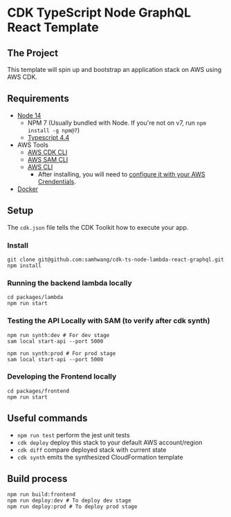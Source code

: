 # CDK TypeScript Node GraphQL React Template

## The Project

This template will spin up and bootstrap an application stack on AWS using AWS CDK.

## Requirements

- [Node 14](https://nodejs.org/en/download/ "Node URL")
  - NPM 7 (Usually bundled with Node. If you're not on v7, run `npm install -g npm@7`)
  - [Typescript 4.4](https://www.typescriptlang.org/download "TS URL")
- AWS Tools
  - [AWS CDK CLI](https://docs.aws.amazon.com/cdk/latest/guide/cli.html "AWS CDK URL")
  - [AWS SAM CLI](https://docs.aws.amazon.com/serverless-application-model/latest/developerguide/serverless-sam-cli-install.html "AWS SAM URL")
  - [AWS CLI](https://docs.aws.amazon.com/cli/latest/userguide/install-cliv2.html "AWS CLI Download")
    - After installing, you will need to [configure it with your AWS Crendentials](https://docs.aws.amazon.com/cli/latest/userguide/cli-chap-configure.html "AWS CLI Configure").
- [Docker](https://docs.docker.com/get-docker/ "Docker URL")

## Setup

The `cdk.json` file tells the CDK Toolkit how to execute your app.

### Install

```shell
git clone git@github.com:samhwang/cdk-ts-node-lambda-react-graphql.git
npm install
```

### Running the backend lambda locally

```shell
cd packages/lambda
npm run start
```

### Testing the API Locally with SAM (to verify after cdk synth)

```shell
npm run synth:dev # For dev stage
sam local start-api --port 5000

npm run synth:prod # For prod stage
sam local start-api --port 5000
```

### Developing the Frontend locally

```shell
cd packages/frontend
npm run start
```

## Useful commands

- `npm run test` perform the jest unit tests
- `cdk deploy` deploy this stack to your default AWS account/region
- `cdk diff` compare deployed stack with current state
- `cdk synth` emits the synthesized CloudFormation template

## Build process

```shell
npm run build:frontend
npm run deploy:dev # To deploy dev stage
npm run deploy:prod # To deploy prod stage
```
